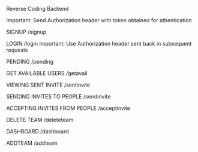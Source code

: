 Reverse Coding Backend

Important: Send Authorization header with token obtained for athentication

SIGNUP
/signup

LOGIN
/login
Important: Use Authorization header sent back in subsequent requests

PENDING
/pending

GET AVAILABLE USERS
/getavail

VIEWING SENT INVITE
/sentinvite

SENDING INVITES TO PEOPLE
/sendinvite

ACCEPTING INVITES FROM PEOPLE
/acceptinvite

DELETE TEAM
/deleteteam

DASHBOARD
/dashboard

ADDTEAM
/addteam